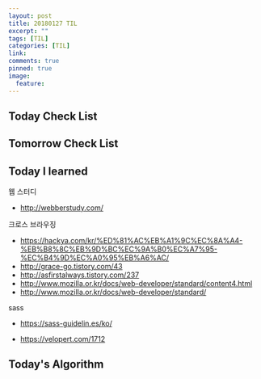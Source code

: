 ```yaml
---
layout: post
title: 20180127 TIL
excerpt: ""
tags: [TIL]
categories: [TIL]
link:
comments: true
pinned: true
image:
  feature:
---
```


## Today Check List



## Tomorrow Check List



## Today I learned

웹 스터디

* http://webberstudy.com/



크로스 브라우징

* https://hackya.com/kr/%ED%81%AC%EB%A1%9C%EC%8A%A4-%EB%B8%8C%EB%9D%BC%EC%9A%B0%EC%A7%95-%EC%B4%9D%EC%A0%95%EB%A6%AC/
* http://grace-go.tistory.com/43
* http://asfirstalways.tistory.com/237
* http://www.mozilla.or.kr/docs/web-developer/standard/content4.html
* http://www.mozilla.or.kr/docs/web-developer/standard/



sass

* https://sass-guidelin.es/ko/


* https://velopert.com/1712

## Today's Algorithm

